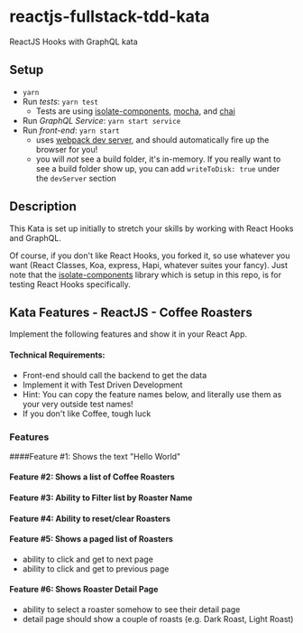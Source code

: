 # reactjs-fullstack-tdd-kata
ReactJS Hooks with GraphQL kata

## Setup
- `yarn`
- Run *tests*: `yarn test`
    - Tests are using [isolate-components](https://www.npmjs.com/package/isolate-components), [mocha](https://mochajs.org), and [chai](https://www.chaijs.com)
- Run *GraphQL Service*: `yarn start service`
- Run *front-end*: `yarn start` 
    - uses [webpack dev server](https://webpack.js.org/configuration/dev-server), and should automatically fire up the browser for you!
    - you will _not_ see a build folder, it's in-memory.  If you really want to see a build folder show up, you can add `writeToDisk: true` under the `devServer` section
    
## Description
This Kata is set up initially to stretch your skills by working with React Hooks and GraphQL.

Of course, if you don't like React Hooks, you forked it, so use whatever you want (React Classes, Koa, express, Hapi, whatever suites your fancy).  Just note that the [isolate-components](https://github.com/davidmfoley/isolate-components) library which is setup in this repo, is for testing React Hooks specifically.

## Kata Features - ReactJS - Coffee Roasters
Implement the following features and show it in your React App.

#### Technical Requirements:
- Front-end should call the backend to get the data
- Implement it with Test Driven Development
- Hint: You can copy the feature names below, and literally use them as your very outside test names!
- If you don't like Coffee, tough luck

### Features
####Feature #1: Shows the text "Hello World"
#### Feature #2: Shows a list of Coffee Roasters
#### Feature #3: Ability to Filter list by Roaster Name
#### Feature #4: Ability to reset/clear Roasters
#### Feature #5: Shows a paged list of Roasters
- ability to click and get to next page
- ability to click and get to previous page
#### Feature #6: Shows Roaster Detail Page
- ability to select a roaster somehow to see their detail page
- detail page should show a couple of roasts (e.g. Dark Roast, Light Roast)
